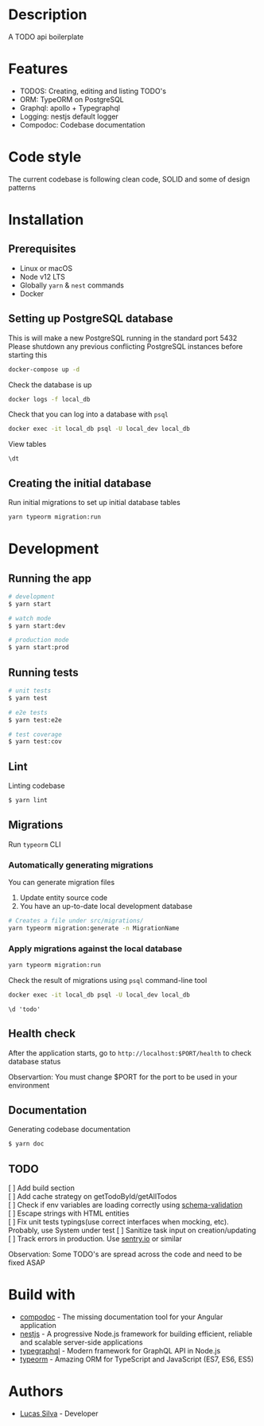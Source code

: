 # Description

A TODO api boilerplate

# Features

- TODOS: Creating, editing and listing TODO's
- ORM: TypeORM on PostgreSQL
- Graphql: apollo + Typegraphql
- Logging: nestjs default logger
- Compodoc: Codebase documentation

# Code style

The current codebase is following clean code, SOLID and some of design patterns

# Installation

## Prerequisites

- Linux or macOS
- Node v12 LTS
- Globally `yarn` & `nest` commands
- Docker

## Setting up PostgreSQL database

This is will make a new PostgreSQL running in the standard port 5432 Please
shutdown any previous conflicting PostgreSQL instances before starting this

```bash
docker-compose up -d
```

Check the database is up

```bash
docker logs -f local_db
```

Check that you can log into a database with `psql`

```bash
docker exec -it local_db psql -U local_dev local_db
```

View tables

```psql
\dt
```

## Creating the initial database

Run initial migrations to set up initial database tables

```bash
yarn typeorm migration:run
```

# Development

## Running the app

```bash
# development
$ yarn start

# watch mode
$ yarn start:dev

# production mode
$ yarn start:prod
```

## Running tests

```bash
# unit tests
$ yarn test

# e2e tests
$ yarn test:e2e

# test coverage
$ yarn test:cov
```

## Lint

Linting codebase

```bash
$ yarn lint
```

## Migrations

Run `typeorm` CLI

### Automatically generating migrations

You can generate migration files

1. Update entity source code
2. You have an up-to-date local development database

```bash
# Creates a file under src/migrations/
yarn typeorm migration:generate -n MigrationName
```

### Apply migrations against the local database

```bash
yarn typeorm migration:run
```

Check the result of migrations using `psql` command-line tool

```bash
docker exec -it local_db psql -U local_dev local_db
```

```psql
\d 'todo'
```

## Health check

After the application starts, go to `http://localhost:$PORT/health` to check
database status

Observartion: You must change \$PORT for the port to be used in your environment

## Documentation

Generating codebase documentation

```bash
$ yarn doc
```

## TODO

[ ] Add build section  
[ ] Add cache strategy on getTodoById/getAllTodos  
[ ] Check if env variables are loading correctly using
[schema-validation](https://docs.nestjs.com/techniques/configuration#schema-validation)  
[ ] Escape strings with HTML entities  
[ ] Fix unit tests typings(use correct interfaces when mocking, etc). Probably,
use System under test [ ] Sanitize task input on creation/updating  
[ ] Track errors in production. Use [sentry.io](https://sentry.io) or similar

Observation: Some TODO's are spread across the code and need to be fixed ASAP

# Build with

- [compodoc](https://compodoc.app) - The missing documentation tool for your
  Angular application
- [nestjs](https://nestjs.com) - A progressive Node.js framework for building
  efficient, reliable and scalable server-side applications
- [typegraphql](https://typegraphql.com) - Modern framework for GraphQL API in
  Node.js
- [typeorm](https://typeorm.io) - Amazing ORM for TypeScript and JavaScript
  (ES7, ES6, ES5)

# Authors

- [Lucas Silva](https://github.com/luqezman) - Developer

